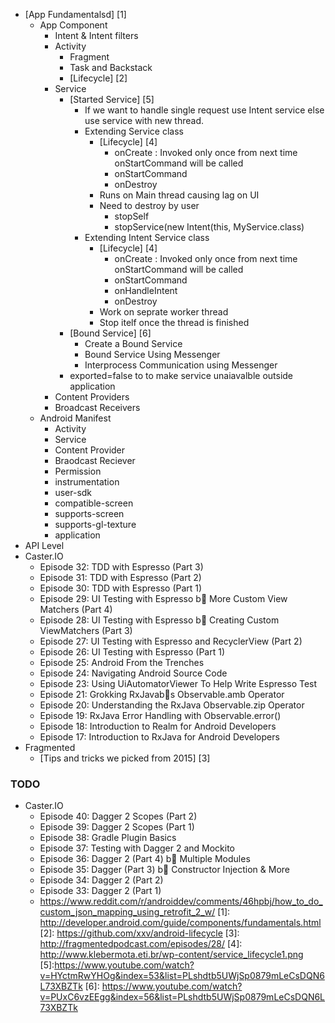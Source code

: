 - [App Fundamentalsd] [1]
    - App Component
        - Intent & Intent filters
        - Activity
            - Fragment
            - Task and Backstack
            - [Lifecycle] [2]
        - Service
            - [Started Service] [5]
                - If we want to handle single request use Intent service else use service with new thread.
                - Extending Service class
                    - [Lifecycle]  [4]   
                        - onCreate : Invoked only once from next time onStartCommand will be called
                        - onStartCommand
                        - onDestroy
                    - Runs on Main thread causing lag on UI
                    - Need to destroy by user
                        - stopSelf
                        - stopService(new Intent(this, MyService.class)
                - Extending Intent Service class
                    - [Lifecycle]  [4]   
                        - onCreate : Invoked only once from next time onStartCommand will be called
                        - onStartCommand
                        - onHandleIntent
                        - onDestroy  
                    - Work on seprate worker thread
                    - Stop itelf once the thread is finished
            -   [Bound Service] [6]
                -   Create a Bound Service
                -   Bound Service Using Messenger
                -   Interprocess Communication using Messenger
            - exported=false to to make service unaiavalble outside application
        - Content Providers
        - Broadcast Receivers
    - Android Manifest
        - Activity
        - Service
        - Content Provider
        - Braodcast Reciever
        - Permission
        - instrumentation
        - user-sdk
        - compatible-screen
        - supports-screen
        - supports-gl-texture
        - application
- API Level
- Caster.IO
    - Episode 32: TDD with Espresso (Part 3)
    - Episode 31: TDD with Espresso (Part 2)
    - Episode 30: TDD with Espresso (Part 1)
    - Episode 29: UI Testing with Espresso b  More Custom View Matchers (Part 4)
    - Episode 28: UI Testing with Espresso b  Creating Custom ViewMatchers (Part 3)
    - Episode 27: UI Testing with Espresso and RecyclerView (Part 2)
    - Episode 26: UI Testing with Espresso (Part 1)
    - Episode 25: Android From the Trenches
    - Episode 24: Navigating Android Source Code
    - Episode 23: Using UiAutomatorViewer To Help Write Espresso Test
    - Episode 21: Grokking RxJavab s Observable.amb Operator
    - Episode 20: Understanding the RxJava Observable.zip Operator
    - Episode 19: RxJava Error Handling with Observable.error()
    - Episode 18: Introduction to Realm for Android Developers
    - Episode 17: Introduction to RxJava for Android Developers
-  Fragmented
    - [Tips and tricks we picked from 2015] [3]

### TODO
- Caster.IO
    - Episode 40: Dagger 2 Scopes (Part 2)
    - Episode 39: Dagger 2 Scopes (Part 1)
    - Episode 38: Gradle Plugin Basics
    - Episode 37: Testing with Dagger 2 and Mockito
    - Episode 36: Dagger 2 (Part 4) b  Multiple Modules
    - Episode 35: Dagger (Part 3) b  Constructor Injection & More
    - Episode 34: Dagger 2 (Part 2)
    - Episode 33: Dagger 2 (Part 1)
    - https://www.reddit.com/r/androiddev/comments/46hpbj/how_to_do_custom_json_mapping_using_retrofit_2_w/
  [1]: <http://developer.android.com/guide/components/fundamentals.html>
  [2]: <https://github.com/xxv/android-lifecycle>
  [3]: <http://fragmentedpodcast.com/episodes/28/>
  [4]: <http://www.klebermota.eti.br/wp-content/service_lifecycle1.png>
  [5]:<https://www.youtube.com/watch?v=HYctmRwYHOg&index=53&list=PLshdtb5UWjSp0879mLeCsDQN6L73XBZTk>
  [6]: <https://www.youtube.com/watch?v=PUxC6vzEEgg&index=56&list=PLshdtb5UWjSp0879mLeCsDQN6L73XBZTk>
